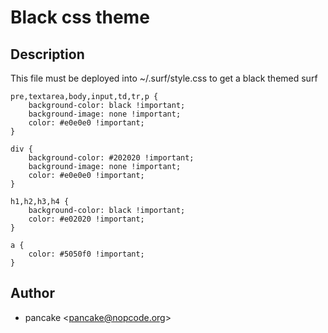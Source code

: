 Black css theme
===============

Description
-----------

This file must be deployed into ~/.surf/style.css to get a black themed surf

	pre,textarea,body,input,td,tr,p {
		background-color: black !important;
		background-image: none !important;
		color: #e0e0e0 !important;
	}

	div {
		background-color: #202020 !important;
		background-image: none !important;
		color: #e0e0e0 !important;
	}

	h1,h2,h3,h4 {
		background-color: black !important;
		color: #e02020 !important;
	}

	a {
		color: #5050f0 !important;
	}

Author
------

* pancake <[pancake@nopcode.org](mailto:pancake@nopcode.org)>
